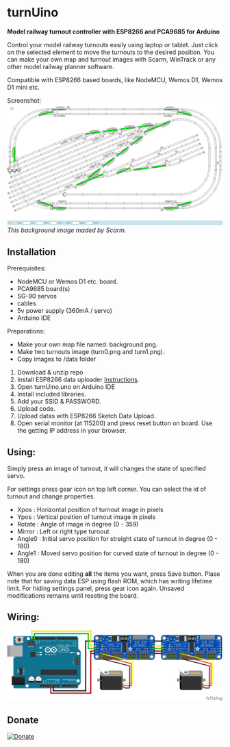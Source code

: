 # turnUino
**Model railway turnout controller with ESP8266 and PCA9685 for Arduino**

Control your model railway turnouts easily using laptop or tablet. Just click on the selected element to move the turnouts to the desired position. You can make your own map and turnout images with Scarm, WinTrack or any other model railway planner software. 

Compatible with ESP8266 based boards, like NodeMCU, Wemos D1, Wemos D1 mini etc.

Screenshot:
![wiring](https://github.com/wrobi/turnUino/blob/main/screenshot.png?raw=true "Screenshot")
*This background image maded by Scarm.*

## Installation
Prerequisites:
  - NodeMCU or Wemos D1 etc. board.
  - PCA9685 board(s)
  - SG-90 servos
  - cables
  - 5v power supply (360mA / servo)
  - Arduino IDE

Preparations:
  - Make your own map file named: background.png. 
  - Make two turnouts image (turn0.png and turn1.png). 
  - Copy images to /data folder

1. Download & unzip repo
2. Install ESP8266 data uploader [Instructions](https://www.nonscio.com/blog/installing-the-esp8266-file-system-uploader-for-arduino-ide).
3. Open turnUino.uno on Arduino IDE
4. Install included libraries.
5. Add your SSID & PASSWORD.
6. Upload code.
7. Upload datas with ESP8266 Sketch Data Upload.
8. Open serial monitor (at 115200) and press reset button on board. Use the getting IP address in your browser.


## Using:
  Simply press an image of turnout, it will changes the state of specified servo.
  
  For settings press gear icon on top left corner. You can select the id of turnout and change properties.
   - Xpos   : Horizontal position of turnout image in pixels
   - Ypos   : Vertical position of turnout image in pixels
   - Rotate : Angle of image in degree (0 - 359)
   - Mirror : Left or right type turnout
   - Angle0 : Initial servo position for streight state of turnout in degree (0 - 180)
   - Angle1 : Moved servo position for curved state of turnout in degree (0 - 180)

  When you are done editing **all** the items you want, press Save button. Plase note that for saving data ESP using flash ROM, which has writing lifetime limit.
  For hiding settings panel, press gear icon again. Unsaved modifications remains until reseting the board.

## Wiring:
![wiring](https://github.com/wrobi/turnUino/blob/main/wiring.png?raw=true)

## Donate
[![Donate](https://img.shields.io/badge/Donate-PayPal-green.svg)](https://www.paypal.com/cgi-bin/webscr?cmd=_s-xclick&hosted_button_id=ZCU25GHQ2Z4SC)
